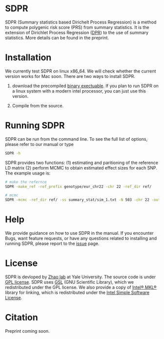 # SDPR

SDPR (Summary statistics based Dirichelt Process Regression) is a method to compute polygenic risk score (PRS) from summary statistics. It is the extension of Dirichlet Process Regression ([DPR](https://www.ncbi.nlm.nih.gov/pmc/articles/PMC5587666/pdf/41467_2017_Article_470.pdf)) to the use of summary statistics. More details can be found in the preprint.

# Installation

We currently test SDPR on linux x86_64. We will check whether the current version works for Mac soon. There are two ways to install SDPR. 

1. download the precompiled [binary exectuable](https://github.com/eldronzhou/SDPR/blob/main/bin/SDPR). If you plan to run SDPR on a linux system with a modern intel processor, you can just use this version.

2. Compile from the source. 

# Running SDPR

SDPR can be run from the command line. To see the full list of options, please refer to our manual or type

```bash
SDPR -h
```

SDPR provides two functions: (1) estimating and paritioning of the reference LD matrix (2) perform MCMC to obtain estimated effect sizes for each SNP. The example usage is:

```bash
# make the refernce
SDPR -make_ref -ref_prefix genotype/eur_chr22 -chr 22 -ref_dir ref/

# mcmc
SDPR -mcmc -ref_dir ref/ -ss summary_stat/sim_1.txt -N 503 -chr 22 -out result/SDPR_chr22.txt
```


# Help

We provide guidance on how to use SDPR in the manual. If you encounter Bugs, want feature requests, or have any questions related to installing and running SDPR, please report to the [issue](https://github.com/eldronzhou/SDPR/issues) page. 

# License

SDPR is devloped by [Zhao lab](http://zhaocenter.org) at Yale University. The source code is under [GPL license](https://github.com/eldronzhou/SDPR/blob/main/LICENSE). SDPR uses [GSL](https://www.gnu.org/software/gsl/) (GNU Scientific Library), which we redistributed under the GPL license. We also provide a copy of [Intel® MKL®](https://software.intel.com/content/www/us/en/develop/tools/math-kernel-library.html) library for linking, which is redistributed under the [Intel Simple Software License](https://github.com/eldronzhou/SDPR/blob/main/MKL/intel-simplified-software-license.pdf).

# Citation

Preprint coming soon.



